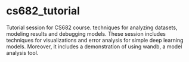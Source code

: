 # cs682_tutorial
Tutorial session for CS682 course. techniques for analyzing datasets, modeling results and debugging models. These session includes techniques for visualizations and error analysis for simple deep learning models. Moreover, it includes a demonstration of using wandb, a model analysis tool.
